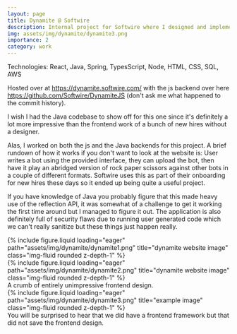 ```yaml
---
layout: page
title: Dynamite @ Softwire
description: Internal project for Softwire where I designed and implemented the Java backend
img: assets/img/dynamite/dynamite3.png
importance: 2
category: work
---
```


Technologies: React, Java, Spring, TypesScript, Node, HTML, CSS, SQL, AWS

Hosted over at <a href="https://dynamite.softwire.com/">https://dynamite.softwire.com/</a> with the js backend over here <a href="https://github.com/Softwire/DynamiteJS">https://github.com/Softwire/DynamiteJS</a> (don't ask me what happened to the commit history).

I wish I had the Java codebase to show off for this one since it's definitely a lot more impressive than the frontend work of a bunch of new hires without a designer.

Alas, I worked on both the js and the Java backends for this project. A brief rundown of how it works if you don't want to look at the website is: User writes a bot using the provided interface, they can upload the bot, then have it play an abridged version of rock paper scissors against other bots in a couple of different formats. Softwire uses this as part of their onboarding for new hires these days so it ended up being quite a useful project.

If you have knowledge of Java you probably figure that this made heavy use of the reflection API, it was somewhat of a challenge to get it working the first time around but I managed to figure it out. The application is also definitely full of security flaws due to running user generated code which we can't really sanitize but these things just happen really.

<div class="row">
    <div class="col-sm mt-3 mt-md-0">
        {% include figure.liquid loading="eager" path="assets/img/dynamite/dynamite1.png" title="dynamite website image" class="img-fluid rounded z-depth-1" %}
    </div>
    <div class="col-sm mt-3 mt-md-0">
        {% include figure.liquid loading="eager" path="assets/img/dynamite/dynamite2.png" title="dynamite website image" class="img-fluid rounded z-depth-1" %}
    </div>
</div>
<div class="caption">
    A crumb of entirely unimpressive frontend design.
</div>
<div class="row">
    <div class="col-sm mt-3 mt-md-0">
        {% include figure.liquid loading="eager" path="assets/img/dynamite/dynamite3.png" title="example image" class="img-fluid rounded z-depth-1" %}
    </div>
</div>
<div class="caption">
    You will be surprised to hear that we did have a frontend framework but that did not save the frontend design.
</div>